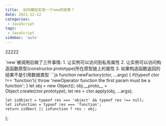 ```yaml
---
title:  如何模拟实现一个new的效果？
date: 2021-12-12
categories: 
 - JavaScript
tags:
 - JavaScript
sidebar: 'auto'
---
```

<p>22222</p>
`new`被调用后做了三件事情:
1. 让实例可以访问到私有属性
2. 让实例可以访问构造函数原型(constructor.prototype)所在原型链上的属性
3. 如果构造函数返回的结果不是引用数据类型
```js
function newFactory(ctor, ...args) {
    if(typeof ctor !== 'function'){
      throw 'newOperator function the first param must be a function';
    }
    let obj = new Object();
    obj.__proto__ = Object.create(ctor.prototype);
    let res = ctor.apply(obj, ...args);
    
    let isObject = typeof res === 'object' && typeof res !== null;
    let isFunction = typoof res === 'function';
    return isObect || isFunction ? res : obj;
};
```

